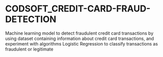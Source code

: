 # CODSOFT_CREDIT-CARD-FRAUD-DETECTION
 Machine learning model to detect fraudulent credit card transactions by using 
dataset containing information about credit card transactions, and
experiment with algorithms  Logistic Regression  to classify transactions as fraudulent or
legitimate
